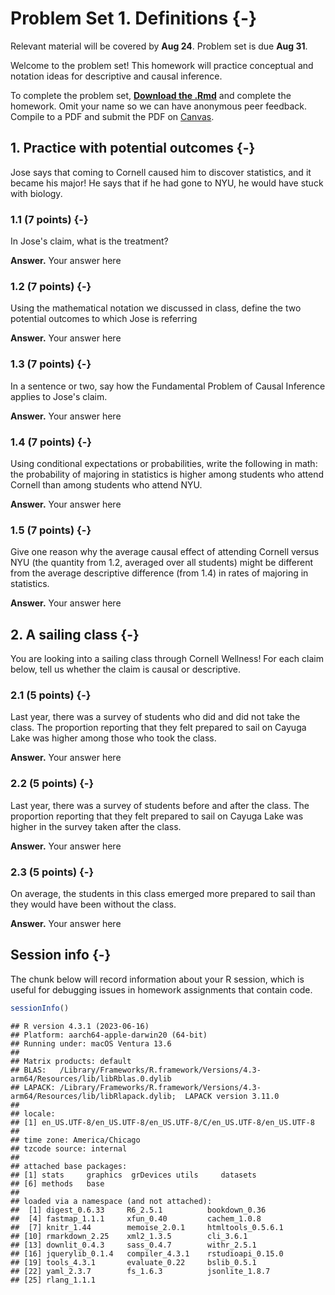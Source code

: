 
# Problem Set 1. Definitions {-}

Relevant material will be covered by **Aug 24**. Problem set is due **Aug 31**.

Welcome to the problem set! This homework will practice conceptual and notation ideas for descriptive and causal inference.

To complete the problem set, [**Download the .Rmd**](assets/psets/pset1_download.Rmd) and complete the homework. Omit your name so we can have anonymous peer feedback. Compile to a PDF and submit the PDF on [Canvas](https://canvas.cornell.edu/courses/57329).

## 1. Practice with potential outcomes {-}

Jose says that coming to Cornell caused him to discover statistics, and it became his major! He says that if he had gone to NYU, he would have stuck with biology.

### 1.1 (7 points) {-}

In Jose's claim, what is the treatment?

**Answer.** Your answer here

### 1.2 (7 points) {-}

Using the mathematical notation we discussed in class, define the two potential outcomes to which Jose is referring

**Answer.** Your answer here

### 1.3 (7 points) {-}

In a sentence or two, say how the Fundamental Problem of Causal Inference applies to Jose's claim.

**Answer.** Your answer here

### 1.4 (7 points) {-}

Using conditional expectations or probabilities, write the following in math: the probability of majoring in statistics is higher among students who attend Cornell than among students who attend NYU.

**Answer.** Your answer here

### 1.5 (7 points) {-}

Give one reason why the average causal effect of attending Cornell versus NYU (the quantity from 1.2, averaged over all students) might be different from the average descriptive difference (from 1.4) in rates of majoring in statistics.

**Answer.** Your answer here

## 2. A sailing class {-}

You are looking into a sailing class through Cornell Wellness! For each claim below, tell us whether the claim is causal or descriptive.

### 2.1 (5 points) {-}

Last year, there was a survey of students who did and did not take the class. The proportion reporting that they felt prepared to sail on Cayuga Lake was higher among those who took the class.

**Answer.** Your answer here

### 2.2 (5 points) {-}

Last year, there was a survey of students before and after the class. The proportion reporting that they felt prepared to sail on Cayuga Lake was higher in the survey taken after the class.

**Answer.** Your answer here

### 2.3 (5 points) {-}

On average, the students in this class emerged more prepared to sail than they would have been without the class.

**Answer.** Your answer here

## Session info {-}

The chunk below will record information about your R session, which is useful for debugging issues in homework assignments that contain code.


```r
sessionInfo()
```

```
## R version 4.3.1 (2023-06-16)
## Platform: aarch64-apple-darwin20 (64-bit)
## Running under: macOS Ventura 13.6
## 
## Matrix products: default
## BLAS:   /Library/Frameworks/R.framework/Versions/4.3-arm64/Resources/lib/libRblas.0.dylib 
## LAPACK: /Library/Frameworks/R.framework/Versions/4.3-arm64/Resources/lib/libRlapack.dylib;  LAPACK version 3.11.0
## 
## locale:
## [1] en_US.UTF-8/en_US.UTF-8/en_US.UTF-8/C/en_US.UTF-8/en_US.UTF-8
## 
## time zone: America/Chicago
## tzcode source: internal
## 
## attached base packages:
## [1] stats     graphics  grDevices utils     datasets 
## [6] methods   base     
## 
## loaded via a namespace (and not attached):
##  [1] digest_0.6.33     R6_2.5.1          bookdown_0.36    
##  [4] fastmap_1.1.1     xfun_0.40         cachem_1.0.8     
##  [7] knitr_1.44        memoise_2.0.1     htmltools_0.5.6.1
## [10] rmarkdown_2.25    xml2_1.3.5        cli_3.6.1        
## [13] downlit_0.4.3     sass_0.4.7        withr_2.5.1      
## [16] jquerylib_0.1.4   compiler_4.3.1    rstudioapi_0.15.0
## [19] tools_4.3.1       evaluate_0.22     bslib_0.5.1      
## [22] yaml_2.3.7        fs_1.6.3          jsonlite_1.8.7   
## [25] rlang_1.1.1
```
